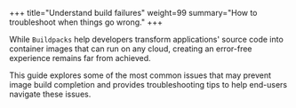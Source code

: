 +++
title="Understand build failures"
weight=99
summary="How to troubleshoot when things go wrong."
+++

While `Buildpacks` help developers transform applications' source code into container images that can run on any cloud, creating an error-free experience remains far from achieved.

This guide explores some of the most common issues that may prevent image build completion and provides troubleshooting tips to help end-users navigate these issues.
